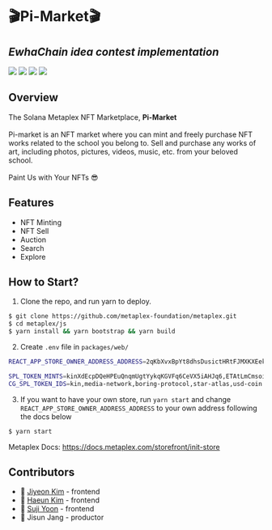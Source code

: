 # :clapper:Pi-Market:clapper:
## _EwhaChain idea contest implementation_


<img src="https://img.shields.io/badge/react-61DAFB?style=for-the-badge&logo=react&logoColor=black"> <img src="https://img.shields.io/badge/html-E34F26?style=for-the-badge&logo=html5&logoColor=white">
<img src="https://img.shields.io/badge/Less-1D365D?style=for-the-badge&logo=Less&logoColor=white">
<img src="https://img.shields.io/badge/Typescript-3178C6?style=for-the-badge&logo=typescript&logoColor=white"/>

## Overview
The Solana Metaplex NFT Marketplace, **Pi-Market** <br><br>
Pi-market is an NFT market where you can mint and freely purchase NFT works related to the school you belong to. Sell and purchase any works of art, including photos, pictures, videos, music, etc. from your beloved school. <br><br>
Paint Us with Your NFTs 😎

## Features
- NFT Minting
- NFT Sell
- Auction
- Search
- Explore

## How to Start?
1. Clone the repo, and run yarn to deploy.

```bash
$ git clone https://github.com/metaplex-foundation/metaplex.git
$ cd metaplex/js
$ yarn install && yarn bootstrap && yarn build
```

2. Create `.env` file in `packages/web/`

```bash
REACT_APP_STORE_OWNER_ADDRESS_ADDRESS=2qKbXvxBpYt8dhsDusictHRtFJMXKXEekmGrwcAqyerY

SPL_TOKEN_MINTS=kinXdEcpDQeHPEuQnqmUgtYykqKGVFq6CeVX5iAHJq6,ETAtLmCmsoiEEKfNrHKJ2kYy3MoABhU6NQvpSfij5tDs,BLwTnYKqf7u4qjgZrrsKeNs2EzWkMLqVCu6j8iHyrNA3,ATLASXmbPQxBUYbxPsV97usA3fPQYEqzQBUHgiFCUsXx,EPjFWdd5AufqSSqeM2qN1xzybapC8G4wEGGkZwyTDt1v
CG_SPL_TOKEN_IDS=kin,media-network,boring-protocol,star-atlas,usd-coin
```

3. If you want to have your own store, run `yarn start` and change `REACT_APP_STORE_OWNER_ADDRESS_ADDRESS` to your own address following the docs below

```bash
$ yarn start
```

Metaplex Docs: 
https://docs.metaplex.com/storefront/init-store

## Contributors

- :girl: [Jiyeon Kim](https://github.com/JIYEONKIMPROG) - frontend
- :girl: [Haeun Kim](https://github.com/rosieposiess) - frontend
- :girl: [Suji Yoon](https://github.com/Yoon-Suji) - frontend
- :girl: Jisun Jang - productor

